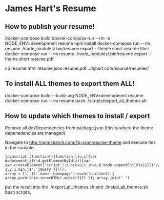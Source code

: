 # James Hart's Resume

## How to publish your resume!


docker-compose build
docker-compose run --rm -e NODE_ENV=development resume npm install
docker-compose run --rm resume ./node_modules/.bin/resume export --theme short resume.html
docker-compose run --rm resume ./node_modules/.bin/resume export --theme short resume.pdf

cp resume.html resume.json resume.pdf ../hjhart.com/source/resumes/

## To install ALL themes to export them ALL!

docker-compose build --build-arg NODE_ENV=development resume
docker-compose run --rm resume bash ./scripts/export_all_themes.sh

## How to update which themes to install / export

Remove all devDependencies from package.json (this is where the theme depenedencies are managed)

Navigate to http://npmsearch.com/?q=jsonresume-theme and execute this in the console

```
javascript:(function(){function l(u,i){var d=document;if(!d.getElementById(i)){var s=d.createElement('script');s.src=u;s.id=i;d.body.appendChild(s)}}l('//code.jquery.com/jquery-3.2.1.min.js','jquery')})();
array = []; $('.name .homepage').each(function() { array.push(this.innerHTML).substr(17) }); array.join(' ')
```

put the result into the ./export_all_themes.sh and ./install_all_themes.sh bash scripts.
